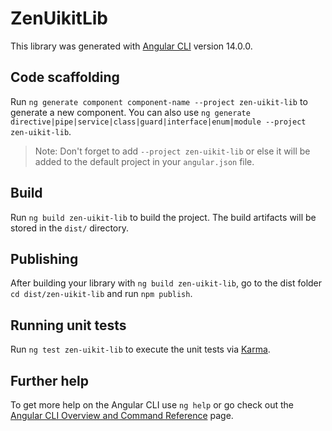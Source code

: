 # ZenUikitLib

This library was generated with [Angular CLI](https://github.com/angular/angular-cli) version 14.0.0.

## Code scaffolding

Run `ng generate component component-name --project zen-uikit-lib` to generate a new component. You can also use `ng generate directive|pipe|service|class|guard|interface|enum|module --project zen-uikit-lib`.
> Note: Don't forget to add `--project zen-uikit-lib` or else it will be added to the default project in your `angular.json` file. 

## Build

Run `ng build zen-uikit-lib` to build the project. The build artifacts will be stored in the `dist/` directory.

## Publishing

After building your library with `ng build zen-uikit-lib`, go to the dist folder `cd dist/zen-uikit-lib` and run `npm publish`.

## Running unit tests

Run `ng test zen-uikit-lib` to execute the unit tests via [Karma](https://karma-runner.github.io).

## Further help

To get more help on the Angular CLI use `ng help` or go check out the [Angular CLI Overview and Command Reference](https://angular.io/cli) page.
